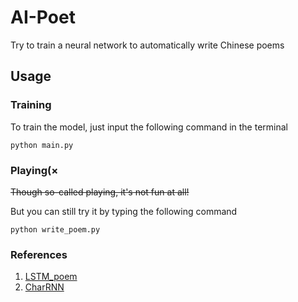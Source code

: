 # AI-Poet

Try to train a neural network to automatically write Chinese poems

## Usage

### Training

To train the model, just input the following command in the terminal

```shell script
python main.py
```

### Playing(×

~~Though so-called playing, it's not fun at all!~~

But you can still try it by typing the following command

```shell script
python write_poem.py
```

### References

1. [LSTM_poem](https://github.com/braveryCHR/LSTM_poem)
2. [CharRNN](https://github.com/chenyuntc/pytorch-book/tree/master/chapter9-神经网络写诗(CharRNN))
